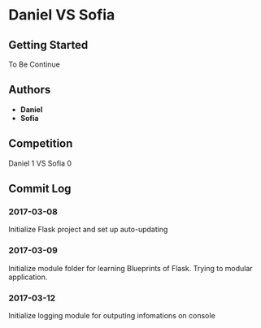 # Daniel VS Sofia

## Getting Started
To Be Continue

## Authors

* **Daniel**
* **Sofia**

## Competition
Daniel 1 VS Sofia 0

## Commit Log
### 2017-03-08
Initialize Flask project and set up auto-updating
### 2017-03-09
Initialize module folder for learning Blueprints of Flask. Trying to modular application.
### 2017-03-12
Initialize logging module for outputing infomations on console
